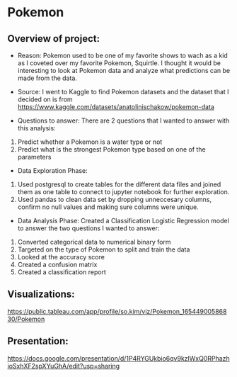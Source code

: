 # Pokemon

## Overview of project:
- Reason: Pokemon used to be one of my favorite shows to wach as a kid as I coveted over my favorite Pokemon, Squirtle.
I thought it would be interesting to look at Pokemon data and analyze what predictions can be made from the data.

- Source: I went to Kaggle to find Pokemon datasets and the dataset that I decided on is from https://www.kaggle.com/datasets/anatolinischakow/pokemon-data

- Questions to answer: There are 2 questions that I wanted to answer with this analysis:
1. Predict whether a Pokemon is a water type or not
2. Predict what is the strongest Pokemon type based on one of the parameters

- Data Exploration Phase: 
1. Used postgresql to create tables for the different data files and joined them as one table to connect to jupyter notebook for further exploration.
2. Used pandas to clean data set by dropping unneccesary columns, confirm no null values and making sure columns were unique.

- Data Analysis Phase: Created a Classification Logistic Regression model to answer the two questions I wanted to answer:
1. Converted categorical data to numerical binary form
2. Targeted on the type of Pokemon to split and train the data
3. Looked at the accuracy score 
4. Created a confusion matrix
5. Created a classification report

## Visualizations:

https://public.tableau.com/app/profile/so.kim/viz/Pokemon_16544900586830/Pokemon

## Presentation:
https://docs.google.com/presentation/d/1P4RYGUkbio6qv9kzlWxQ0RPhazhioSxhXF2spXYuGhA/edit?usp=sharing
